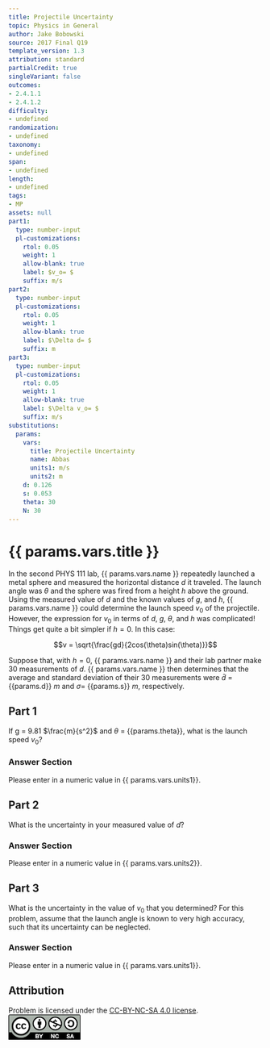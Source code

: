```yaml
---
title: Projectile Uncertainty
topic: Physics in General
author: Jake Bobowski
source: 2017 Final Q19
template_version: 1.3
attribution: standard
partialCredit: true
singleVariant: false
outcomes:
- 2.4.1.1
- 2.4.1.2
difficulty:
- undefined
randomization:
- undefined
taxonomy:
- undefined
span:
- undefined
length:
- undefined
tags:
- MP
assets: null
part1:
  type: number-input
  pl-customizations:
    rtol: 0.05
    weight: 1
    allow-blank: true
    label: $v_o= $
    suffix: m/s
part2:
  type: number-input
  pl-customizations:
    rtol: 0.05
    weight: 1
    allow-blank: true
    label: $\Delta d= $
    suffix: m
part3:
  type: number-input
  pl-customizations:
    rtol: 0.05
    weight: 1
    allow-blank: true
    label: $\Delta v_o= $
    suffix: m/s
substitutions:
  params:
    vars:
      title: Projectile Uncertainty
      name: Abbas
      units1: m/s
      units2: m
    d: 0.126
    s: 0.053
    theta: 30
    N: 30
---
```

# {{ params.vars.title }}
In the second PHYS 111 lab, {{ params.vars.name }} repeatedly launched a metal sphere and measured the horizontal distance $d$ it traveled.
The launch angle was $\theta$ and the sphere was fired from a height $h$ above the ground.
Using the measured value of $d$ and the known values of $g$, and $h$, {{ params.vars.name }} could determine the launch speed $v_0$ of the projectile.
However, the expression for $v_0$ in terms of $d$, $g$, $\theta$, and $h$ was complicated!
Things get quite a bit simpler if $h = 0$.
In this case:

$$v = \sqrt{\frac{gd}{2cos(\theta)sin(\theta)}}$$

Suppose that, with $h = 0$, {{ params.vars.name }} and their lab partner make 30 measurements of $d$.
{{ params.vars.name }} then determines that the average and standard deviation of their 30 measurements were $\bar{d}$ = {{params.d}} $m$
and $\sigma$= {{params.s}} $m$, respectively.

## Part 1

If g = 9.81 $\frac{m}{s^2}$ and $\theta$ = {{params.theta}}, what is the launch speed $v_0$?

### Answer Section

Please enter in a numeric value in {{ params.vars.units1}}.

## Part 2

What is the uncertainty in your measured value of $d$?

### Answer Section

Please enter in a numeric value in {{ params.vars.units2}}.

## Part 3

What is the uncertainty in the value of $v_0$ that you determined? For this problem, assume that the launch angle is known to very high accuracy, such that its uncertainty can be neglected.

### Answer Section

Please enter in a numeric value in {{ params.vars.units1}}.

## Attribution

Problem is licensed under the [CC-BY-NC-SA 4.0 license](https://creativecommons.org/licenses/by-nc-sa/4.0/).<br> ![The Creative Commons 4.0 license requiring attribution-BY, non-commercial-NC, and share-alike-SA license.](https://raw.githubusercontent.com/firasm/bits/master/by-nc-sa.png)